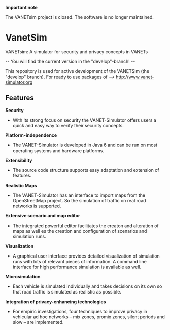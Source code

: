 **Important note**

The VANETsim project is closed. The software is no longer maintained.



VanetSim
========

VANETsim: A simulator for security and privacy concepts in VANETs


-- You will find the current version in the "develop"-branch! --


This repository is used for active development of the VANETSim (the "develop" branch). For ready to use packages of --> http://www.vanet-simulator.org


## Features

**Security**
  - With its strong focus on security the VANET-Simulator offers users a quick and easy way to verify their security concepts.

**Platform-independence**
  - The VANET-Simulator is developed in Java 6 and can be run on most operating systems and hardware platforms.

**Extensibility**
  - The source code structure supports easy adaptation and extension of features.

**Realistic Maps**
  - The VANET-Simulator has an interface to import maps from the OpenStreetMap project. So the simulation of traffic on real road networks is supported.

**Extensive scenario and map editor**
  - The integrated powerful editor facilitates the creaton and alteration of maps as well es the creation and configuration of scenarios and simulation runs.

**Visualization**
  - A graphical user interface provides detailed visualization of simulation runs with lots of relevant pieces of information. A command line interface for high performance simulation is available as well.

**Microsimulation**
  - Each vehicle is simulated individually and takes decisions on its own so that road traffic is simulated as realistic as possible.

**Integration of privacy-enhancing technologies**
  - For empiric investigations, four techniques to improve privacy in vehicular ad hoc networks – mix zones, promix zones, silent periods and slow – are implemented.
